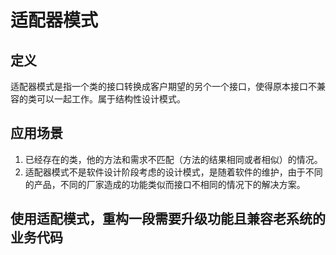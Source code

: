 # 适配器模式

## 定义
适配器模式是指一个类的接口转换成客户期望的另个一个接口，使得原本接口不兼容的类可以一起工作。属于结构性设计模式。

## 应用场景
1. 已经存在的类，他的方法和需求不匹配（方法的结果相同或者相似）的情况。
2. 适配器模式不是软件设计阶段考虑的设计模式，是随着软件的维护，由于不同的产品，不同的厂家造成的功能类似而接口不相同的情况下的解决方案。


## 使用适配模式，重构一段需要升级功能且兼容老系统的业务代码